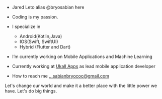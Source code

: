 - Jared Leto alias @bryosabian here
- Coding is my passion.
- I specialize in
  - Android(Kotlin,Java)
  - IOS(Swift, SwiftUI)
  - Hybrid (Flutter and Dart)
  
- I’m currently working on Mobile Applications and Machine Learning

- Currently working at [Ukall Apps](https://ukallapps.com/) as lead mobile application developer

- How to reach me ...sabianbryococ@gmail.com

Let's change our world and make it a better place with the little power we have. Let's do big things.

